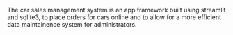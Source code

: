 The car sales management system is an app framework built using streamlit and sqlite3, to place orders for cars online and to allow for a more efficient data maintainence system for administrators.
